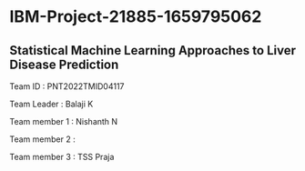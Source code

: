 # IBM-Project-21885-1659795062
## Statistical Machine Learning Approaches to Liver Disease Prediction

Team ID : PNT2022TMID04117

Team Leader : Balaji K

Team member 1 : Nishanth N

Team member 2 : 

Team member 3 : TSS Praja
